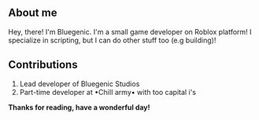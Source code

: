 <h2>About me</h2>
Hey, there! I'm Bluegenic. I'm a small game developer on Roblox platform! I specialize in scripting, but I can do other stuff too (e.g building)!

<h2>Contributions</h2>
<ol>
  <li>Lead developer of Bluegenic Studios</li>
  <li>Part-time developer at •ChiII army• with too capital i's</li>
</ol>

<b>Thanks for reading, have a wonderful day!</b>
